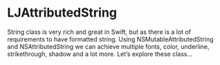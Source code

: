 # LJAttributedString
String class is very rich and great in Swift, but as there is a lot of requirements to have formatted string. Using NSMutableAttributedString and NSAttributedString we can achieve multiple fonts, color, underline, strikethrough, shadow and a lot more. Let’s explore these class…
